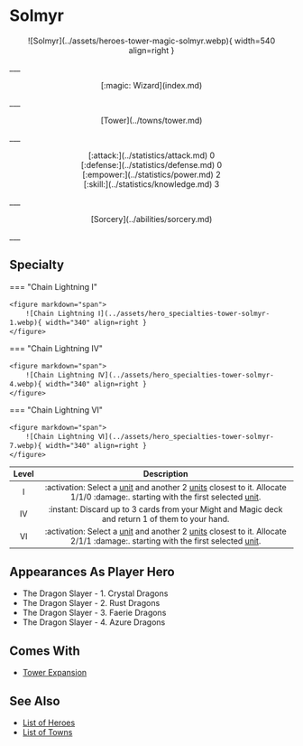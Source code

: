 # Solmyr

<p style="text-align: center;" markdown>![Solmyr](../assets/heroes-tower-magic-solmyr.webp){ width=540 align=right }</p>
___
<p style="text-align: center;" markdown>[:magic: Wizard](index.md)</p>
___
<p style="text-align: center;" markdown>[Tower](../towns/tower.md)</p>
___

<p style="text-align: center;" markdown>[:attack:](../statistics/attack.md)&nbsp;0</br>[:defense:](../statistics/defense.md)&nbsp;0</br>[:empower:](../statistics/power.md)&nbsp;2</br>[:skill:](../statistics/knowledge.md)&nbsp;3</p>
___
<p style="text-align: center;" markdown>[Sorcery](../abilities/sorcery.md)</p>
___

## Specialty

=== "Chain Lightning Ⅰ"

    <figure markdown="span">
        ![Chain Lightning Ⅰ](../assets/hero_specialties-tower-solmyr-1.webp){ width="340" align=right }
    </figure>

=== "Chain Lightning Ⅳ"

    <figure markdown="span">
        ![Chain Lightning Ⅳ](../assets/hero_specialties-tower-solmyr-4.webp){ width="340" align=right }
    </figure>

=== "Chain Lightning Ⅵ"

    <figure markdown="span">
        ![Chain Lightning Ⅵ](../assets/hero_specialties-tower-solmyr-7.webp){ width="340" align=right }
    </figure>


| Level | Description |
| :---: | :---: |
| Ⅰ | :activation: Select a [unit](../units/index.md) and another 2 [units](../units/index.md) closest to it. Allocate 1/1/0 :damage:. starting with the first selected [unit](../units/index.md). |
| Ⅳ | :instant: Discard up to 3 cards from your Might and Magic deck and return 1 of them to your hand. |
| Ⅵ | :activation: Select a [unit](../units/index.md) and another 2 [units](../units/index.md) closest to it. Allocate 2/1/1 :damage:. starting with the first selected [unit](../units/index.md). |


## Appearances As Player Hero

- The Dragon Slayer - 1. Crystal Dragons
- The Dragon Slayer - 2. Rust Dragons
- The Dragon Slayer - 3. Faerie Dragons
- The Dragon Slayer - 4. Azure Dragons


## Comes With

- [Tower Expansion](../content/tower_expansion.md)


## See Also

- [List of Heroes](index.md)
- [List of Towns](../towns/index.md)

